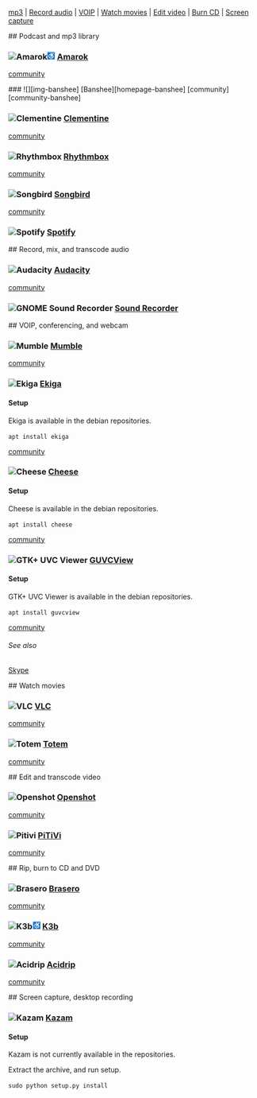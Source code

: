 [mp3][anchor-podcast-mp3] | [Record audio][anchor-record-audio] | [VOIP][anchor-voip] | [Watch movies][anchor-watch-movies] | [Edit video][anchor-edit-video] | [Burn CD][anchor-burn-cd] | [Screen capture][anchor-screen-capture]

[anchor-podcast-mp3]: #wiki-podcast-mp3
[anchor-record-audio]: #wiki-record-audio
[anchor-voip]: #wiki-voip
[anchor-watch-movies]: #wiki-watch-movies
[anchor-edit-video]: #wiki-edit-video
[anchor-burn-cd]: #wiki-burn-cd
[anchor-screen-capture]: #wiki-screen-capture

<a id="podcast-mp3"/>
## Podcast and mp3 library

### ![][img-amarok]![KDE][emblem-kde] [Amarok][homepage-amarok]
[community][community-amarok]

<a id="banshee"/>
### ![][img-banshee] [Banshee][homepage-banshee] 
[community][community-banshee]

### ![][img-clementine] [Clementine][homepage-clementine]
[community][community-clementine]

### ![][img-rhythmbox] [Rhythmbox][homepage-rhythmbox]
[community][community-rhythmbox]

### ![][img-songbird] [Songbird][homepage-songbird]
[community][community-songbird]

### ![][img-spotify] [Spotify][homepage-spotify]


<a id="record-audio"/>
## Record, mix, and transcode audio

### ![][img-audacity] [Audacity][homepage-audacity]
[community][community-audacity]

### ![][img-gnome-sound-recorder] [Sound Recorder][homepage-gnome-sound-recorder]


<a id="voip" />
## VOIP, conferencing, and webcam 

### ![][img-mumble] [Mumble][homepage-mumble]
[community][community-mumble]

### ![][img-ekiga] [Ekiga][homepage-ekiga]
#### Setup
Ekiga is available in the debian repositories.

`apt install ekiga`

[community][community-ekiga]

### ![][img-cheese] [Cheese][homepage-cheese]
#### Setup
Cheese is available in the debian repositories.

`apt install cheese`

[community][community-cheese]

### ![][img-guvcview] [GUVCView][homepage-guvcview]

#### Setup

GTK+ UVC Viewer is available in the debian repositories.

`apt install guvcview`

[community][community-guvcview]

###### See also
[Skype][anchor-skype]


<a id="watch-movies"/>
## Watch movies

### ![][img-vlc] [VLC][homepage-vlc]

[community][community-vlc]

### ![][img-totem] [Totem][homepage-totem]

[community][community-totem]


<a id="edit-video"/>
## Edit and transcode video

### ![][img-openshot] [Openshot][homepage-openshot]

[community][community-openshot]

### ![][img-pitivi] [PiTiVi][homepage-pitivi]

[community][community-pitivi]


<a id="burn-cd"/>
## Rip, burn to CD and DVD

### ![][img-brasero] [Brasero][homepage-brasero]
[community][community-brasero]

### ![][img-k3b]![KDE][emblem-kde] [K3b][homepage-k3b]
[community][community-k3b]

### ![][img-acidrip] [Acidrip][homepage-acidrip]
[community][community-acidrip]


<a id="screen-capture"/>
## Screen capture, desktop recording

### ![][img-kazam] [Kazam][homepage-kazam]

#### Setup

Kazam is not currently available in the repositories.

Extract the archive, and run setup.

`sudo python setup.py install`


[anchor-skype]: Messaging#wiki-skype

[community-acidrip]: http://community.linuxmint.com/software/view/acidrip
[community-amarok]: http://community.linuxmint.com/software/view/amarok
[community-audacity]: http://community.linuxmint.com/software/view/audacity
[community-banshee]: http://community.linuxmint.com/software/view/banshee
[community-brasero]: http://community.linuxmint.com/software/view/brasero
[community-cheese]: http://community.linuxmint.com/software/view/cheese
[community-clementine]: http://community.linuxmint.com/software/view/clementine
[community-ekiga]: http://community.linuxmint.com/software/view/ekiga
[community-guvcview]: http://community.linuxmint.com/software/view/guvcview
[community-k3b]: http://community.linuxmint.com/software/view/k3b
[community-mumble]: http://community.linuxmint.com/software/view/mumble
[community-openshot]: http://community.linuxmint.com/software/view/openshot
[community-pitivi]: http://community.linuxmint.com/software/view/pitivi
[community-rhythmbox]: http://community.linuxmint.com/software/view/rhythmbox
[community-songbird]: http://community.linuxmint.com/software/view/songbird
[community-spotify]: http://community.linuxmint.com/software/view/spotify
[community-totem]: http://community.linuxmint.com/software/view/totem
[community-vlc]: http://community.linuxmint.com/software/view/vlc

[emblem-kde]: image/boston.png "KDE"

[homepage-acidrip]: http://sourceforge.net/projects/acidrip/ "Acidrip"
[homepage-amarok]: http://amarok.kde.org/ "Amarok"
[homepage-audacity]: http://audacity.sourceforge.net/ "Audacity"
[homepage-banshee]: http://banshee.fm/ "Banshee"
[homepage-brasero]: http://projects.gnome.org/brasero/ "Brasero"
[homepage-cheese]: http://projects.gnome.org/cheese/ "Cheese"
[homepage-clementine]: http://www.clementine-player.org/ "Clementine"
[homepage-ekiga]: http://ekiga.org/ "Ekiga"
[homepage-gnome-sound-recorder]: http://library.gnome.org/users/gnome-sound-recorder/ "GNOME Sound Recorder"
[homepage-guvcview]: http://guvcview.sourceforge.net/ "GTK+ UVC Viewer"
[homepage-k3b]: http://www.k3b.org/ "K3b"
[homepage-kazam]: https://launchpad.net/kazam/+download "Kazam"
[homepage-mumble]: http://mumble.sourceforge.net/ "Mumble"
[homepage-openshot]: http://www.openshotvideo.com/ "Openshot"
[homepage-pitivi]: http://www.pitivi.org/ "PiTiVi"
[homepage-rhythmbox]: http://projects.gnome.org/rhythmbox/ "Rhythmbox"
[homepage-songbird]: http://getsongbird.com/ "Songbird"
[homepage-spotify]: http://www.spotify.com/ "Spotify"
[homepage-totem]: http://projects.gnome.org/totem/
[homepage-vlc]: http://www.videolan.org/vlc/ "VLC"

[img-acidrip]: image/acidrip.png "Acidrip"
[img-amarok]: image/amarok.png "Amarok"
[img-audacity]: image/audacity.png "Audacity"
[img-banshee]: image/banshee.png "Banshee"
[img-brasero]: image/brasero.png "Brasero"
[img-cheese]: image/cheese.png "Cheese"
[img-clementine]: image/clementine.png "Clementine"
[img-ekiga]: image/ekiga.png "Ekiga"
[img-gnome-sound-recorder]: image/gnome-sound-recorder.png "GNOME Sound Recorder"
[img-guvcview]: image/guvcview.png "GTK+ UVC Viewer"
[img-k3b]: image/k3b.png "K3b"
[img-kazam]: image/kazam.png "Kazam"
[img-mumble]: image/mumble.png "Mumble"
[img-openshot]: image/openshot.png "Openshot"
[img-pitivi]: image/pitivi.png "Pitivi"
[img-rhythmbox]: image/rhythmbox.png "Rhythmbox"
[img-songbird]: image/songbird.png "Songbird"
[img-spotify]: image/spotify.png "Spotify"
[img-totem]: image/totem.png "Totem"
[img-vlc]: image/vlc.png "VLC"